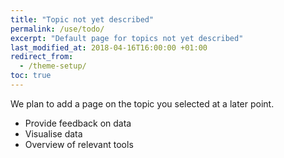 ```yaml
---
title: "Topic not yet described"
permalink: /use/todo/
excerpt: "Default page for topics not yet described"
last_modified_at: 2018-04-16T16:00:00 +01:00
redirect_from:
  - /theme-setup/
toc: true
---
```


We plan to add a page on the topic you selected at a later point.
- Provide feedback on data
- Visualise data
- Overview of relevant tools
